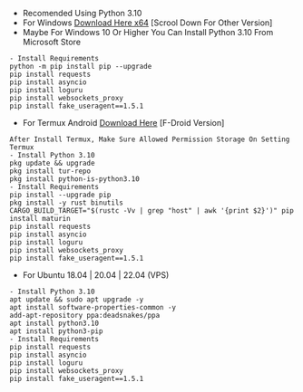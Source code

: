 - Recomended Using Python 3.10
- For Windows [Download Here x64](https://www.python.org/ftp/python/3.10.0/python-3.10.0-amd64.exe) [Scrool Down For Other Version]
- Maybe For Windows 10 Or Higher You Can Install Python 3.10 From Microsoft Store
```
- Install Requirements
python -m pip install pip --upgrade
pip install requests
pip install asyncio
pip install loguru
pip install websockets_proxy
pip install fake_useragent==1.5.1
```
- For Termux Android [Download Here](https://f-droid.org/repo/com.termux_1020.apk) [F-Droid Version]
```
After Install Termux, Make Sure Allowed Permission Storage On Setting Termux
- Install Python 3.10
pkg update && upgrade
pkg install tur-repo
pkg install python-is-python3.10
- Install Requirements
pip install --upgrade pip
pkg install -y rust binutils
CARGO_BUILD_TARGET="$(rustc -Vv | grep "host" | awk '{print $2}')" pip install maturin
pip install requests
pip install asyncio
pip install loguru
pip install websockets_proxy
pip install fake_useragent==1.5.1
```
- For Ubuntu 18.04 | 20.04 | 22.04 (VPS)
```
- Install Python 3.10
apt update && sudo apt upgrade -y
apt install software-properties-common -y
add-apt-repository ppa:deadsnakes/ppa
apt install python3.10
apt install python3-pip
- Install Requirements
pip install requests
pip install asyncio
pip install loguru
pip install websockets_proxy
pip install fake_useragent==1.5.1
```
